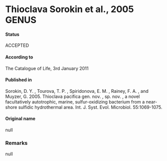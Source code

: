 # Thioclava Sorokin et al., 2005 GENUS

#### Status
ACCEPTED

#### According to
The Catalogue of Life, 3rd January 2011

#### Published in
Sorokin, D. Y. , Tourova, T. P. , Spiridonova, E. M. , Rainey, F. A. , and Muyzer, G. 2005. Thioclava pacifica gen. nov. , sp. nov. , a novel facultatively autotrophic, marine, sulfur-oxidizing bacterium from a near-shore sulfidic hydrothermal area. Int. J. Syst. Evol. Microbiol. 55:1069-1075.

#### Original name
null

### Remarks
null